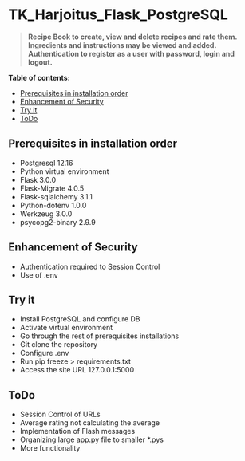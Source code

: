 # TK_Harjoitus_Flask_PostgreSQL

> **Recipe Book to create, view and delete recipes and rate them. Ingredients and instructions may be viewed and added.
> Authentication to register as a user with password, login and logout.**


**Table of contents:**

- [Prerequisites in installation order](Prereq)
- [Enhancement of Security](Enhancement)
- [Try it](Try)
- [ToDo](ToDo)

## Prerequisites in installation order

* Postgresql 12.16
* Python virtual environment 
* Flask 3.0.0
* Flask-Migrate 4.0.5
* Flask-sqlalchemy 3.1.1
* Python-dotenv 1.0.0
* Werkzeug 3.0.0
* psycopg2-binary 2.9.9

## Enhancement of Security

* Authentication required to Session Control
* Use of .env

## Try it

* Install PostgreSQL and configure DB
* Activate virtual environment
* Go through the rest of prerequisites installations
* Git clone the repository
* Configure .env
* Run pip freeze > requirements.txt
* Access the site URL 127.0.0.1:5000

## ToDo

* Session Control of URLs
* Average rating not calculating the average
* Implementation of Flash messages
* Organizing large app.py file to smaller *.pys
* More functionality
  

